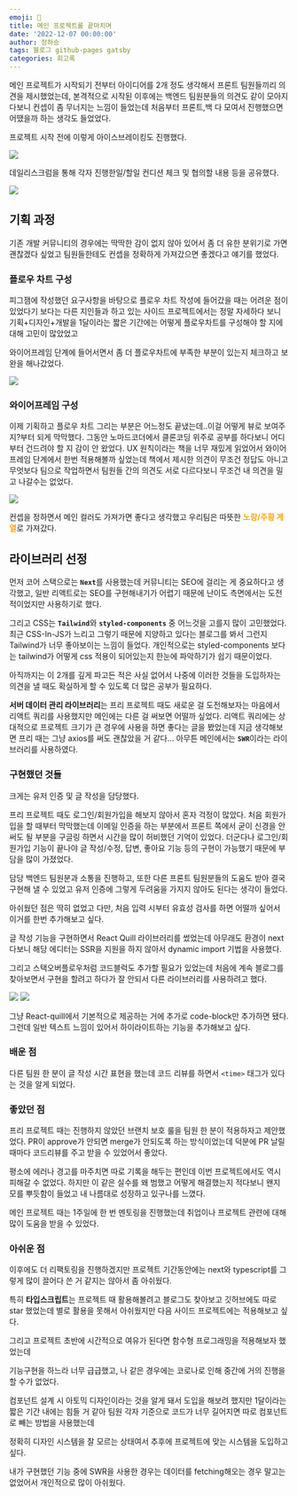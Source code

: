 ```yaml
---
emoji: 🔮
title: 메인 프로젝트를 끝마치며
date: '2022-12-07 00:00:00'
author: 정하승
tags: 블로그 github-pages gatsby
categories: 회고록
---
```


메인 프로젝트가 시작되기 전부터 아이디어를 2개 정도 생각해서 프론트 팀원들끼리 의견을 제시했었는데, 본격적으로 시작된 이후에는 백엔드 팀원분들의 의견도 같이 모아지다보니 컨셉이 좀 무너지는 느낌이 들었는데 처음부터 프론트,백 다 모여서 진행했으면 어땠을까 하는 생각도 들었었다.

프로젝트 시작 전에 이렇게 아이스브레이킹도 진행했다.

<img src='../../../../../assets/icebraking.png' />

데일리스크럼을 통해 각자 진행한일/할일 컨디션 체크 및 협의할 내용 등을 공유했다.

<img src='../../../../../assets/dailyscrum.png' />

## 기획 과정

기존 개발 커뮤니티의 경우에는 딱딱한 감이 없지 않아 있어서 좀 더 유한 분위기로 가면 괜찮겠다 싶었고 팀원들한테도 컨셉을 정확하게 가져갔으면 좋겠다고 얘기를 했었다.

### 플로우 차트 구성

피그잼에 작성했던 요구사항을 바탕으로 플로우 차트 작성에 들어갔을 때는 어려운 점이 있었다기 보다는 다른 지인들과 하고 있는 사이드 프로젝트에서는 정말 자세하다 보니 기획+디자인+개발을 1달이라는 짧은 기간에는 어떻게 플로우차트를 구성해야 할 지에 대해 고민이 많았었고

와이어프레임 단계에 들어서면서 좀 더 플로우차트에 부족한 부분이 있는지 체크하고 보완을 해나갔었다.

<img src='../../../../../assets/flowchart.png'  />

### 와이어프레임 구성

이제 기획하고 플로우 차트 그리는 부분은 어느정도 끝냈는데..이걸 어떻게 뷰로 보여주지?부터 되게 막막했다. 그동안 노마드코더에서 클론코딩 위주로 공부를 하다보니 어디부터 건드려야 할 지 감이 안 왔었다. UX 원칙이라는 책을 너무 재밌게 읽었어서 와이어프레임 단계에서 한번 적용해볼까 싶었는데 책에서 제시한 의견이 무조건 정답도 아니고 무엇보다 팀으로 작업하면서 팀원들 간의 의견도 서로 다르다보니 무조건 내 의견을 밀고 나갈수는 없었다.

<img src='../../../../../assets/signup.png'/>

컨셉을 정하면서 메인 컬러도 가져가면 좋다고 생각했고 우리팀은 따뜻한 <span style='color:orange'>**노랑/주황 계열**</span>로 가져갔다.

## 라이브러리 선정

먼저 코어 스택으로는 <span style='font-weight:600'>`Next`</span>를 사용했는데 커뮤니티는 SEO에 걸리는 게 중요하다고 생각했고, 일반 리액트로는 SEO를 구현해내기가 어렵기 때문에 난이도 측면에서는 도전적이었지만 사용하기로 했다.

그리고 CSS는 <span style='font-weight:600'>`Tailwind`</span>와 <span style='font-weight:600'>`styled-components`</span> 중 어느것을 고를지 많이 고민했었다. 최근 CSS-In-JS가 느리고 그렇기 때문에 지양하고 있다는 블로그를 봐서 그런지 Tailwind가 너무 좋아보이는 느낌이 들었다. 개인적으로는 styled-components 보다는 tailwind가 어떻게 css 적용이 되어있는지 한눈에 파악하기가 쉽기 때문이었다.

아직까지는 이 2개를 깊게 파고든 적은 사실 없어서 나중에 이러한 것들을 도입하자는 의견을 낼 때도 확실하게 할 수 있도록 더 많은 공부가 필요하다.

**서버 데이터 관리 라이브러리**는 프리 프로젝트 때도 새로운 걸 도전해보자는 마음에서 리액트 쿼리를 사용했지만 메인에는 다른 걸 써보면 어떨까 싶었다. 리액트 쿼리에는 상대적으로 프로젝트 크기가 큰 경우에 사용을 하면 좋다는 글을 봤었는데 지금 생각해보면 프리 때는 그냥 axios를 써도 괜찮았을 거 같다… 아무튼 메인에서는 <span style='font-weight:600'>`SWR`</span>이라는 라이브러리를 사용하였다.

### 구현했던 것들

크게는 유저 인증 및 글 작성을 담당했다.

프리 프로젝트 때도 로그인/회원가입을 해보지 않아서 혼자 걱정이 많았다. 처음 회원가입을 할 때부터 막막했는데 이메일 인증을 하는 부분에서 프론트 쪽에서 굳이 신경을 안 써도 될 부분을 구글링 하면서 시간을 많이 허비했던 기억이 있었다. 더군다나 로그인/회원가입 기능이 끝나야 글 작성/수정, 답변, 좋아요 기능 등의 구현이 가능했기 때문에 부담을 많이 가졌었다.

담당 백엔드 팀원분과 소통을 진행하고, 또한 다른 프론트 팀원분들의 도움도 받아 결국 구현해 낼 수 있었고 유저 인증에 그렇게 두려움을 가지지 않아도 된다는 생각이 들었다.

아쉬웠던 점은 딱히 없었고 다만, 처음 입력 시부터 유효성 검사를 하면 어떨까 싶어서 이거를 한번 추가해보고 싶다.

글 작성 기능을 구현하면서 React Quill 라이브러리를 썼었는데 아무래도 환경이 next다보니 해당 에디터는 SSR을 지원을 하지 않아서 dynamic import 기법을 사용했다.

그리고 스택오버플로우처럼 코드블럭도 추가할 필요가 있었는데 처음에 계속 블로그를 찾아보면서 구현을 할려고 하다가 잘 안되서 다른 라이브러리를 사용하려고 했다.

<img src='../../../../../assets/codeblock1.png'/>

<img src='../../../../../assets/codeblock2.png'/>

그냥 React-quill에서 기본적으로 제공하는 거에 추가로 code-block만 추가하면 됐다. 그런데 일반 텍스트 느낌이 있어서 하이라이트하는 기능을 추가해보고 싶다.

### 배운 점

다른 팀원 한 분이 글 작성 시간 표현을 했는데 코드 리뷰를 하면서 `<time>` 태그가 있다는 것을 알게 되었다.

### 좋았던 점

프리 프로젝트 때는 진행하지 않았던 브랜치 보호 룰을 팀원 한 분이 적용하자고 제안했었다. PR이 approve가 안되면 merge가 안되도록 하는 방식이었는데 덕분에 PR 날릴 때마다 코드리뷰를 주고 받을 수 있었어서 좋았다.

평소에 에러나 경고를 마주치면 따로 기록을 해두는 편인데 이번 프로젝트에서도 역시 피해갈 수 없었다. 하지만 이 같은 실수를 왜 범했고 어떻게 해결했는지 적다보니 왠지 모를 뿌듯함이 들었고 내 나름대로 성장하고 있구나를 느꼈다.

메인 프로젝트 때는 1주일에 한 번 멘토링을 진행했는데 취업이나 프로젝트 관련에 대해 많이 도움을 받을 수 있었다.

### 아쉬운 점

이후에도 더 리팩토링을 진행하겠지만 프로젝트 기간동안에는 next와 typescript를 그렇게 많이 끌어다 쓴 거 같지는 않아서 좀 아쉬웠다.

특히 **타입스크립트**는 프로젝트 때 활용해볼려고 블로그도 찾아보고 깃허브에도 따로 star 했었는데 별로 활용을 못해서 아쉬웠지만 다음 사이드 프로젝트에는 적용해보고 싶다.

그리고 프로젝트 초반에 시간적으로 여유가 된다면 함수형 프로그래밍을 적용해보자 했었는데

기능구현을 하느라 너무 급급했고, 나 같은 경우에는 코로나로 인해 중간에 거의 진행을 할 수가 없었다.

컴포넌트 설계 시 아토믹 디자인이라는 것을 알게 돼서 도입을 해보려 했지만 1달이라는 짧은 기간 내에는 힘들 거 같아 팀원 각자 기준으로 코드가 너무 길어지면 따로 컴포넌트로 빼는 방법을 사용했는데

정확히 디자인 시스템을 잘 모르는 상태여서 추후에 프로젝트에 맞는 시스템을 도입하고 싶다.

내가 구현했던 기능 중에 SWR을 사용한 경우는 데이터를 fetching해오는 경우 말고는 없었어서 개인적으로 많이 아쉬웠다.
